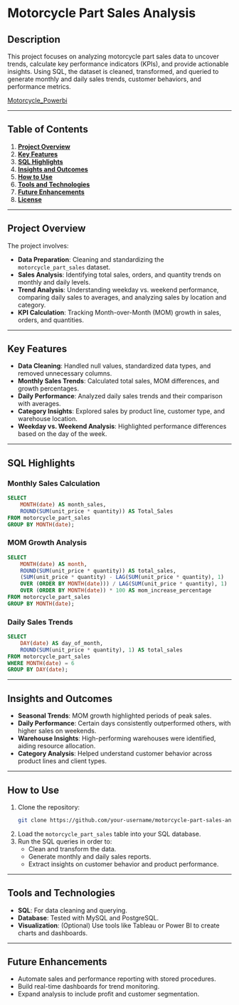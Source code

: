 
# Motorcycle Part Sales Analysis

## **Description**  
This project focuses on analyzing motorcycle part sales data to uncover trends, calculate key performance indicators (KPIs), and provide actionable insights. Using SQL, the dataset is cleaned, transformed, and queried to generate monthly and daily sales trends, customer behaviors, and performance metrics.

[Motorcycle_Powerbi](https://github.com/user-attachments/assets/4fd53d0b-46c4-4dc5-9367-1d8cf642a6ea)

---

## **Table of Contents**  
1. **[Project Overview](#project-overview)**  
2. **[Key Features](#key-features)**  
3. **[SQL Highlights](#sql-highlights)**  
4. **[Insights and Outcomes](#insights-and-outcomes)**  
5. **[How to Use](#how-to-use)**  
6. **[Tools and Technologies](#tools-and-technologies)**  
7. **[Future Enhancements](#future-enhancements)**  
8. **[License](#license)**  

---

## **Project Overview**  
The project involves:  
- **Data Preparation**: Cleaning and standardizing the `motorcycle_part_sales` dataset.  
- **Sales Analysis**: Identifying total sales, orders, and quantity trends on monthly and daily levels.  
- **Trend Analysis**: Understanding weekday vs. weekend performance, comparing daily sales to averages, and analyzing sales by location and category.  
- **KPI Calculation**: Tracking Month-over-Month (MOM) growth in sales, orders, and quantities.  

---

## **Key Features**  
- **Data Cleaning**: Handled null values, standardized data types, and removed unnecessary columns.  
- **Monthly Sales Trends**: Calculated total sales, MOM differences, and growth percentages.  
- **Daily Performance**: Analyzed daily sales trends and their comparison with averages.  
- **Category Insights**: Explored sales by product line, customer type, and warehouse location.  
- **Weekday vs. Weekend Analysis**: Highlighted performance differences based on the day of the week.  

---

## **SQL Highlights**  
### **Monthly Sales Calculation**  
```sql
SELECT  
    MONTH(date) AS month_sales,  
    ROUND(SUM(unit_price * quantity)) AS Total_Sales  
FROM motorcycle_part_sales  
GROUP BY MONTH(date);
```  

### **MOM Growth Analysis**  
```sql
SELECT  
    MONTH(date) AS month,  
    ROUND(SUM(unit_price * quantity)) AS total_sales,  
    (SUM(unit_price * quantity) - LAG(SUM(unit_price * quantity), 1)  
    OVER (ORDER BY MONTH(date))) / LAG(SUM(unit_price * quantity), 1)  
    OVER (ORDER BY MONTH(date)) * 100 AS mom_increase_percentage  
FROM motorcycle_part_sales  
GROUP BY MONTH(date);
```  

### **Daily Sales Trends**  
```sql
SELECT  
    DAY(date) AS day_of_month,  
    ROUND(SUM(unit_price * quantity), 1) AS total_sales  
FROM motorcycle_part_sales  
WHERE MONTH(date) = 6  
GROUP BY DAY(date);
```  

---

## **Insights and Outcomes**  
- **Seasonal Trends**: MOM growth highlighted periods of peak sales.  
- **Daily Performance**: Certain days consistently outperformed others, with higher sales on weekends.  
- **Warehouse Insights**: High-performing warehouses were identified, aiding resource allocation.  
- **Category Analysis**: Helped understand customer behavior across product lines and client types.  

---

## **How to Use**  
1. Clone the repository:  
   ```bash
   git clone https://github.com/your-username/motorcycle-part-sales-analysis.git
   ```  
2. Load the `motorcycle_part_sales` table into your SQL database.  
3. Run the SQL queries in order to:  
   - Clean and transform the data.  
   - Generate monthly and daily sales reports.  
   - Extract insights on customer behavior and product performance.  

---

## **Tools and Technologies**  
- **SQL**: For data cleaning and querying.  
- **Database**: Tested with MySQL and PostgreSQL.  
- **Visualization**: (Optional) Use tools like Tableau or Power BI to create charts and dashboards.  

---

## **Future Enhancements**  
- Automate sales and performance reporting with stored procedures.  
- Build real-time dashboards for trend monitoring.  
- Expand analysis to include profit and customer segmentation.  

